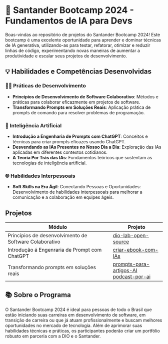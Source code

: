 # 🚀 Santander Bootcamp 2024 - Fundamentos de IA para Devs

Boas-vindas ao repositório de projetos do Santander Bootcamp 2024! Este bootcamp é uma excelente oportunidade 
para aprender e dominar técnicas de IA generativa, utilizando-as para testar, refatorar, otimizar e reduzir 
linhas de código, experimentando novas maneiras de aumentar a produtividade e escalar seus projetos de 
desenvolvimento.

## 💡 Habilidades e Competências Desenvolvidas

### 👩‍💻 Práticas de Desenvolvimento

- **Princípios de Desenvolvimento de Software Colaborativo**: Métodos e práticas para colaborar eficazmente em projetos de software.
- **Transformando Prompts em Soluções Reais**: Aplicação prática de prompts de comando para resolver problemas de programação.

### 🤖 Inteligência Artificial

- **Introdução a Engenharia de Prompts com ChatGPT**: Conceitos e técnicas para criar prompts eficazes usando ChatGPT.
- **Desvendando as IAs Presentes no Nosso Dia a Dia**: Exploração das IAs aplicadas em diferentes contextos cotidianos.
- **A Teoria Por Trás das IAs**: Fundamentos teóricos que sustentam as tecnologias de inteligência artificial.

### 🌐 Habilidades Interpessoais

- **Soft Skills na Era Ágil**: Conectando Pessoas e Oportunidades: Desenvolvimento de habilidades interpessoais 
para melhorar a comunicação e a colaboração em equipes ágeis.

## Projetos

| Módulo | Projeto |
|----------|----------|
| Princípios de desenvolvimento de Software Colaborativo   | [dio-lab-open-source](https://github.com/ericshantos/dio-lab-open-source/tree/25619e600e94460d64768cba982ed2744e5acf95) |
| Introdução á Engenraria de Prompt com ChatGPT   | [criar-ebook-com-IAs](https://github.com/ericshantos/Santander-Bootcamp-2024/tree/main/criar-ebook-com-AIs)   |
| Transformando prompts em soluções reais | [prompts-para-artigos-AI](prompts-para-artigos-AI) <br> [podcast-por-ai](podcast-por-ai) |

## 📚 Sobre o Programa

O Santander Bootcamp 2024 é ideal para pessoas de todo o Brasil que estão iniciando suas carreiras em 
desenvolvimento de software, em transição de carreira ou que já atuam profissionalmente e buscam melhores 
oportunidades no mercado de tecnologia. Além de aprimorar suas habilidades técnicas e práticas, os 
participantes poderão criar um portfólio robusto em parceria com a DIO e o Santander.
